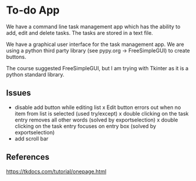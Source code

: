 # To-do App

We have a command line task management app which has the ability to add, edit and delete tasks.
The tasks are stored in a text file.

We have a graphical user interface for the task management app. We are using a python third party library (see pypy.org -> FreeSimpleGUI) to create buttons.

The course suggested FreeSimpleGUI, but I am trying with Tkinter as it is a python standard library.

## Issues

- disable add button while editing list
x Edit button errors out when no item from list is selected (used try/except)
x double clicking on the task entry removes all other words (solved by exportselection)
x double clicking on the task entry focuses on entry box (solved by exportselection)
- add scroll bar

## References

https://tkdocs.com/tutorial/onepage.html